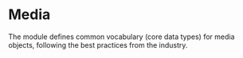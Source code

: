 # Media

The module defines common vocabulary (core data types) for media objects, following the best practices from the industry.
 